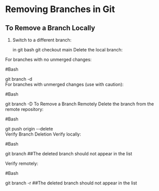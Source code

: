 # Removing Branches in Git



## To Remove a Branch Locally

1. Switch to a different branch:

   in git bash
   git checkout main 
Delete the local branch:

For branches with no unmerged changes:

#Bash

git branch -d <branch-name>  
For branches with unmerged changes (use with caution):

#Bash

git branch -D <branch-name> 
To Remove a Branch Remotely
Delete the branch from the remote repository:

#Bash

git push origin --delete <branch-name>  
Verify Branch Deletion
Verify locally:

#Bash

git branch 
##The deleted branch should not appear in the list

Verify remotely:

#Bash

git branch -r 
##The deleted branch should not appear in the list